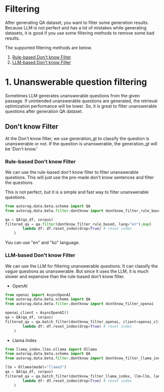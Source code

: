 # Filtering

After generating QA dataset, you want to filter some generation results.
Because LLM is not perfect and has a lot of mistakes while generating datasets,
it is good if you use some filtering methods to remove some bad results.

The supported filtering methods are below.

1. [Rule-based Don't know Filter](#rule-based-dont-know-filter)
2. [LLM-based Don't know Filter](#llm-based-dont-know-filter)

# 1. Unanswerable question filtering

Sometimes LLM generates unanswerable questions from the given passage.
If unintended unanswerable questions are generated, the retrieval optimization performance will be lower.
So, it is great to filter unanswerable questions after generation QA dataset.

## Don't know Filter

At the Don't know filter, we use generation_gt to classify the question is unanswerable or not.
If the question is unanswerable, the generation_gt will be 'Don't know.'

### Rule-based Don't know Filter

We can use the rule-based don't know filter to filter unanswerable questions.
This will just use the pre-made don't know sentences and filter the questions.

This is not perfect, but it is a simple and fast way to filter unanswerable questions.

```python
from autorag.data.beta.schema import QA
from autorag.data.beta.filter.dontknow import dontknow_filter_rule_based

qa = QA(qa_df, corpus)
filtered_qa = qa.filter(dontknow_filter_rule_based, lang="en").map(
		lambda df: df.reset_index(drop=True) # reset index
	)
```

You can use "en" and "ko" language.

### LLM-based Don't know Filter

We can use the LLM for filtering unanswerable questions.
It can classify the vague questions as unanswerable.
But since it uses the LLM, it is much slower and expensive than the rule-based don't know filter.

- OpenAI

```python
from openai import AsyncOpenAI
from autorag.data.beta.schema import QA
from autorag.data.beta.filter.dontknow import dontknow_filter_openai

openai_client = AsyncOpenAI()
qa = QA(qa_df, corpus)
filtered_qa = qa.batch_filter(dontknow_filter_openai, client=openai_client, lang="en").map(
        lambda df: df.reset_index(drop=True) # reset index
    )
```

- Llama Index

```python
from llama_index.llms.ollama import Ollama
from autorag.data.beta.schema import QA
from autorag.data.beta.filter.dontknow import dontknow_filter_llama_index

llm = Ollama(model="llama3")
qa = QA(qa_df, corpus)
filtered_qa = qa.batch_filter(dontknow_filter_llama_index, llm=llm, lang="en").map(
        lambda df: df.reset_index(drop=True) # reset index
    )
```
